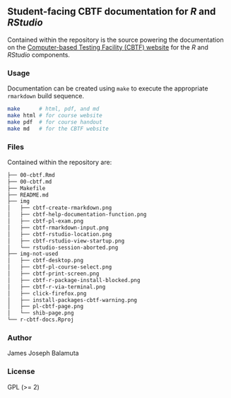 ## Student-facing CBTF documentation for _R_ and _RStudio_

Contained within the repository is the source powering the documentation on the
[Computer-based Testing Facility (CBTF) website](https://cbtf.engr.illinois.edu)
for the _R_ and _RStudio_ components.

### Usage

Documentation can be created using `make` to execute the appropriate 
`rmarkdown` build sequence.

```bash
make      # html, pdf, and md
make html # for course website
make pdf  # for course handout
make md   # for the CBTF website
```

### Files

Contained within the repository are:

```bash
├── 00-cbtf.Rmd
├── 00-cbtf.md
├── Makefile
├── README.md
├── img
│   ├── cbtf-create-rmarkdown.png
│   ├── cbtf-help-documentation-function.png
│   ├── cbtf-pl-exam.png
│   ├── cbtf-rmarkdown-input.png
│   ├── cbtf-rstudio-location.png
│   ├── cbtf-rstudio-view-startup.png
│   └── rstudio-session-aborted.png
├── img-not-used
│   ├── cbtf-desktop.png
│   ├── cbtf-pl-course-select.png
│   ├── cbtf-print-screen.png
│   ├── cbtf-r-package-install-blocked.png
│   ├── cbtf-r-via-terminal.png
│   ├── click-firefox.png
│   ├── install-packages-cbtf-warning.png
│   ├── pl-cbtf-page.png
│   └── shib-page.png
└── r-cbtf-docs.Rproj
```

### Author

James Joseph Balamuta

### License

GPL (>= 2)
